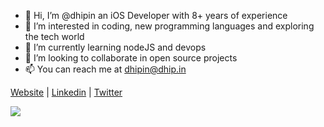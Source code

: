 - 👋 Hi, I’m @dhipin an iOS Developer with 8+ years of experience
- 👀 I’m interested in coding, new programming languages and exploring the tech world
- 🌱 I’m currently learning nodeJS and devops
- 💞️ I’m looking to collaborate in open source projects
- 📫 You can reach me at dhipin@dhip.in

<a href="https://dhip.in/">Website</a> | <a href="https://www.linkedin.com/in/dhipindas">Linkedin</a> | <a href="https://twitter.com/dhipindas">Twitter</a>
</p>

<p>
  <img align="center" src="https://github-readme-streak-stats.herokuapp.com?user=dhipin&theme=dark&hide_border=true&stroke=00000000" />
</p>
